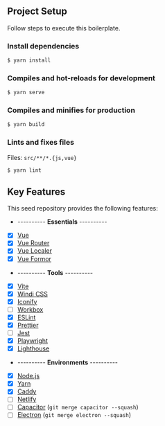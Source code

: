 ## Project Setup

Follow steps to execute this boilerplate.

### Install dependencies

```sh
$ yarn install
```

### Compiles and hot-reloads for development

```sh
$ yarn serve
```

### Compiles and minifies for production

```sh
$ yarn build
```

### Lints and fixes files

Files: `src/**/*.{js,vue}`

```sh
$ yarn lint
```

## Key Features

This seed repository provides the following features:

- ---------- **Essentials** ----------
- [x] [Vue](https://github.com/vuejs/vue)
- [x] [Vue Router](https://github.com/vuejs/vue-router)
- [x] [Vue Localer](https://github.com/Vanilla-IceCream/vue-localer)
- [x] [Vue Formor](https://github.com/Vanilla-IceCream/vue-formor)
- ---------- **Tools** ----------
- [x] [Vite](https://github.com/vitejs/vite)
- [x] [Windi CSS](https://github.com/windicss/windicss)
- [x] [Iconify](https://github.com/iconify/iconify)
- [ ] [Workbox](https://github.com/GoogleChrome/workbox)
- [x] [ESLint](https://github.com/eslint/eslint)
- [x] [Prettier](https://github.com/prettier/prettier)
- [ ] [Jest](https://github.com/facebook/jest)
- [x] [Playwright](https://github.com/microsoft/playwright)
- [x] [Lighthouse](https://github.com/GoogleChrome/lighthouse)
- ---------- **Environments** ----------
- [x] [Node.js](https://nodejs.org/en/)
- [x] [Yarn](https://classic.yarnpkg.com/lang/en/)
- [x] [Caddy](https://caddyserver.com/)
- [ ] [Netlify](https://www.netlify.com/)
- [ ] [Capacitor](https://capacitorjs.com/) (`git merge capacitor --squash`)
- [ ] [Electron](https://www.electronjs.org/) (`git merge electron --squash`)
